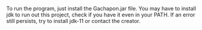 To run the program, just install the Gachapon.jar file.
You may have to install jdk to run out this project, check if you have it even in your PATH.
If an error still persists, try to install jdk-11 or contact the creator.
